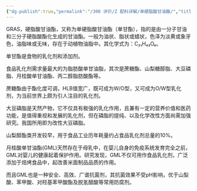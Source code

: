 ```yaml
---
{"dg-publish":true,"permalink":"/300 评价/Z 配料详解/单硬脂酸甘油酯/","title":"单硬脂酸甘油酯","created":"2024-01-25T18:45:04.000+08:00","updated":"2024-01-25T18:45:04.000+08:00"}
---
```



GRAS，硬脂酸甘油酯，又称为单硬脂酸甘油酯（单甘酯），指的是由一分子甘油和三分子硬脂酸酯化生成的甘油酯。一般为油状、脂状或蜡状，色泽为淡黄或象牙色，油脂味或无味，存在于动植物油脂中。其化学式为：C₂₁H₄₂O₄。

单甘酯是食物的乳化剂和添加剂。

食品乳化剂需求量最大的为脂肪酸单甘油脂，其次是蔗糖酯、山梨糖醇脂、大豆磷脂、月桂酸单甘油酯、丙二醇脂肪酸酯等。

蔗糖酯由于酯化度可调，HLB值宽广，既可成为W/O型，又可成为O/W型乳化剂，为当前世界上颇为引人注目的乳化剂。

大豆磷脂是天然产物，它不仅具有极强的乳化作用，且兼有一定的营养价值和医药功能，是值得重视和发展的乳化剂，但在磷脂的提纯、以及化学改性方面尚需加强研究。我国所用即为改性大豆磷脂。

山梨醇酯类开发较早，用于食品工业历年耗量约占食品乳化剂总量的10%。

月桂酸单甘油酯(GML)天然存在于母乳中，在婴儿自身的免疫系统发育完全之前，GML对婴儿的健康起着保护作用。研究发现，GML不仅可用作食品乳化剂，广泛添加于焙烤食品中，起改善米面制品品质的作用。

而且GML也是一种安全、高效、广谱抗菌剂，其抗菌效果不受pH影响，优于山梨酸、苯甲酸、对羟基苯甲酸酯及脱氢醋酸等常用防腐剂。